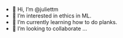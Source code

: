 - 👋 Hi, I’m @juliettm
- 👀 I’m interested in ethics in ML.
- 🌱 I’m currently learning how to do planks.
- 💞️ I’m looking to collaborate ...


<!---
juliettm/juliettm is a ✨ special ✨ repository because its `README.md` (this file) appears on your GitHub profile.
You can click the Preview link to take a look at your changes.
--->
